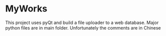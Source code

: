 # MyWorks
This project uses pyQt and build a file uploader to a web database.
Major python files are in main folder.
Unfortunately the comments are in Chinese

